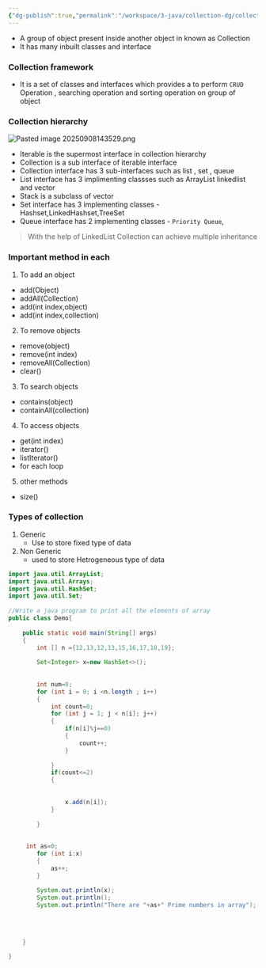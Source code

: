 ```yaml
---
{"dg-publish":true,"permalink":"/workspace/3-java/collection-dg/collection/","noteIcon":""}
---
```



- A group of object present inside another object in known as Collection 
- It has many inbuilt classes and interface 

### Collection framework

- It is a set of classes and interfaces which provides a to perform `CRUD` Operation , searching operation and sorting operation on group of object 
### Collection hierarchy  

![Pasted image 20250908143529.png](/img/user/Pasted%20image%2020250908143529.png)

- Iterable is the supermost interface in collection hierarchy
- Collection is a sub interface of iterable interface
- Collection interface has 3 sub-interfaces such as list , set , queue
- List interface has 3 implimenting classses such as ArrayList linkedlist and vector
- Stack is a subclass of vector 
- Set interface has 3 implementing classes -Hashset,LinkedHashset,TreeSet
- Queue interface has 2 implementing classes - `Priority Queue`,
>With the help of LinkedList Collection can achieve multiple inheritance


### Important method in each

1) To add an object
- add(Object)
- addAll(Collection)
- add(int index,object)
- add(int index,collection)

2) To remove objects
- remove(object)
- remove(int index)
- removeAll(Collection)
- clear()

3) To search objects
- contains(object)
- containAll(collection)


4) To access objects
- get(int index)
- iterator()
- listIterator()
- for each loop

5) other methods
- size() 


### Types of collection 

1) Generic 
	- Use to store fixed type of data
2) Non Generic
	- used to store Hetrogeneous type of data

```java
import java.util.ArrayList;  
import java.util.Arrays;  
import java.util.HashSet;  
import java.util.Set;  
  
//Write a java program to print all the elements of array  
public class Demo{  
  
    public static void main(String[] args)  
    {  
        int [] n ={12,13,12,13,15,16,17,18,19};  
  
        Set<Integer> x=new HashSet<>();  
  
  
        int num=0;  
        for (int i = 0; i <n.length ; i++)  
        {  
            int count=0;  
            for (int j = 1; j < n[i]; j++)  
            {  
                if(n[i]%j==0)  
                {  
                    count++;  
                }  
  
            }  
            if(count<=2)  
            {  
  
  
                x.add(n[i]);  
            }  
  
        }  
  
  
     int as=0;  
        for (int i:x)  
        {  
            as++;  
        }  
  
        System.out.println(x);  
        System.out.println();  
        System.out.println("There are "+as+" Prime numbers in array");  
  
  
  
  
    }  
  
}
```


